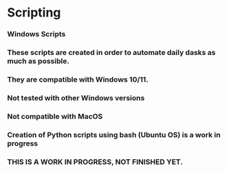 # Scripting
### Windows Scripts 

### These scripts are created in order to automate daily dasks as much as possible.
### They are compatible with Windows 10/11.
### Not tested with other Windows versions
### Not compatible with MacOS
### Creation of Python scripts using bash (Ubuntu OS) is a work in progress

### THIS IS A WORK IN PROGRESS, NOT FINISHED YET.
